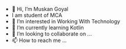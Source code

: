 - 👋 Hi, I’m Muskan Goyal
-  I am student of MCA
- 👀 I’m interested in Working With Technology 
- 🌱 I’m currently learning Kotlin
- 💞️ I’m looking to collaborate on ...
- 📫 How to reach me ...

<!---
Muskan6132/Muskan6132 is a ✨ special ✨ repository because its `README.md` (this file) appears on your GitHub profile.
You can click the Preview link to take a look at your changes.
--->
